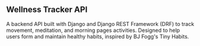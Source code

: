 ## Wellness Tracker API
A backend API built with Django and Django REST Framework (DRF) to track movement, meditation, and morning pages activities. Designed to help users form and maintain healthy habits, inspired by BJ Fogg's Tiny Habits.
